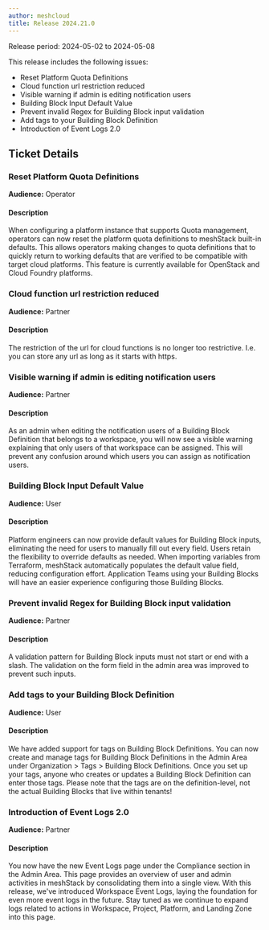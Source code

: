 ```yaml
---
author: meshcloud
title: Release 2024.21.0
---
```


Release period: 2024-05-02 to 2024-05-08

This release includes the following issues:
* Reset Platform Quota Definitions
* Cloud function url restriction reduced
* Visible warning if admin is editing notification users
* Building Block Input Default Value
* Prevent invalid Regex for Building Block input validation
* Add tags to your Building Block Definition
* Introduction of Event Logs 2.0
<!--truncate-->

## Ticket Details
### Reset Platform Quota Definitions
**Audience:** Operator


#### Description
When configuring a platform instance that supports Quota management, operators can now
reset the platform quota definitions to meshStack built-in defaults. This allows 
operators making changes to quota definitions that to quickly return to working defaults
that are verified to be compatible with target cloud platforms.
This feature is currently available for OpenStack and Cloud Foundry platforms.

### Cloud function url restriction reduced
**Audience:** Partner


#### Description
The restriction of the url for cloud functions is no longer too restrictive. 
I.e. you can store any url as long as it starts with https.

### Visible warning if admin is editing notification users
**Audience:** Partner


#### Description
As an admin when editing the notification users of a Building Block Definition that belongs to a workspace,
you will now see a visible warning explaining that only users of that workspace can be assigned.
This will prevent any confusion around which users you can assign as notification users.

### Building Block Input Default Value
**Audience:** User


#### Description
Platform engineers can now provide default values for Building Block inputs, eliminating the need for users to manually fill out every field. Users 
retain the flexibility to override defaults as needed. When importing variables from Terraform, meshStack 
automatically populates the default value field, reducing configuration effort. Application Teams using your
Building Blocks will have an easier experience configuring those Building Blocks.

### Prevent invalid Regex for Building Block input validation
**Audience:** Partner


#### Description
A validation pattern for Building Block inputs must not start or end with a slash.
The validation on the form field in the admin area was improved to prevent such inputs.

### Add tags to your Building Block Definition
**Audience:** User


#### Description
We have added support for tags on Building Block Definitions. You can now create and manage tags for Building Block 
Definitions in the Admin Area under Organization > Tags > Building Block Definitions. Once you set up your tags, 
anyone who creates or updates a Building Block Definition can enter those tags. Please note that the tags are on 
the definition-level, not the actual Building Blocks that live within tenants!

### Introduction of Event Logs 2.0
**Audience:** Partner


#### Description
You now have the new Event Logs page under the Compliance section in the 
Admin Area. This page provides an overview of user and admin activities 
in meshStack by consolidating them into a single view. With this release, 
we've introduced Workspace Event Logs, laying the foundation for even 
more event logs in the future. Stay tuned as we continue to expand logs 
related to actions in Workspace, Project, Platform, and Landing Zone 
into this page.


